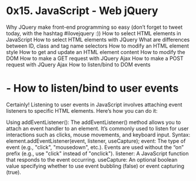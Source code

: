 #             0x15. JavaScript - Web jQuery





Why JQuery make front-end programming so easy (don’t forget to tweet today, with the hashtag #ilovejquery :))
How to select HTML elements in JavaScript
How to select HTML elements with JQuery
What are differences between ID, class and tag name selectors
How to modify an HTML element style
How to get and update an HTML element content
How to modify the DOM
How to make a GET request with JQuery Ajax
How to make a POST request with JQuery Ajax
How to listen/bind to DOM events

#            - How to listen/bind to user events



Certainly! Listening to user events in JavaScript involves attaching event listeners to specific HTML elements. Here’s how you can do it:

Using addEventListener():
The addEventListener() method allows you to attach an event handler to an element. It’s commonly used to listen for user interactions such as clicks, mouse movements, and keyboard input.
Syntax: element.addEventListener(event, listener, useCapture);
event: The type of event (e.g., "click", "mousedown", etc.). Events are used without the “on” prefix (e.g., use "click" instead of "onclick").
listener: A JavaScript function that responds to the event occurring.
useCapture: An optional boolean value specifying whether to use event bubbling (false) or event capturing (true).
